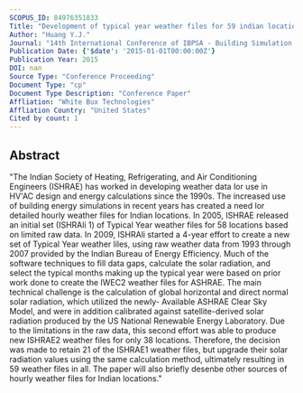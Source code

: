 ```yaml
---
SCOPUS_ID: 84976351833
Title: "Development of typical year weather files for 59 indian locations"
Author: "Huang Y.J."
Journal: "14th International Conference of IBPSA - Building Simulation 2015, BS 2015, Conference Proceedings"
Publication Date: {'$date': '2015-01-01T00:00:00Z'}
Publication Year: 2015
DOI: nan
Source Type: "Conference Proceeding"
Document Type: "cp"
Document Type Description: "Conference Paper"
Affliation: "White Bux Technologies"
Affliation Country: "United States"
Cited by count: 1
---
```


## Abstract
"The Indian Society of Heating, Refrigerating, and Air Conditioning Engineers (ISHRAE) has worked in developing weather data lor use in HV'AC design and energy calculations since the 1990s. The increased use of building energy simulations in recent years has created a need lor detailed hourly weather files for Indian locations. In 2005, ISHRAE released an initial set (ISHRAli 1) of Typical Year weather files for 58 locations based on limited raw data. In 2009, ISHRAli started a 4-year effort to create a new set of Typical Year weather liles, using raw weather data from 1993 through 2007 provided by the Indian Bureau of Energy Efficiency. Much of the software techniques to fill data gaps, calculate the solar radiation, and select the typical months making up the typical year were based on prior work done to create the IWEC2 weather files for ASHRAE. The main technical challenge is the calculation of global horizontal and direct normal solar radiation, which utilized the newly- Available ASHRAE Clear Sky Model, and were in addition calibrated against satellite-derived solar radiation produced by the US National Renewable Energy Laboratory. Due to the limitations in the raw data, this second effort was able to produce new ISHRAE2 weather files for only 38 locations. Therefore, the decision was made to retain 21 of the ISHRAE1 weather files, but upgrade their solar radiation values using the same calculation method, ultimately resulting in 59 weather files in all. The paper will also briefly desenbe other sources of hourly weather files for Indian locations."
